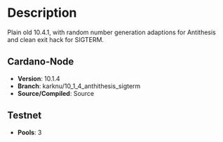 # Description

Plain old 10.4.1, with random number generation adaptions for Antithesis and
clean exit hack for SIGTERM.

## Cardano-Node

- **Version**: 10.1.4
- **Branch**: karknu/10_1_4_anthithesis_sigterm
- **Source/Compiled**: Source

## Testnet

- **Pools**: 3
